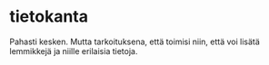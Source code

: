 # tietokanta

Pahasti kesken.
Mutta tarkoituksena, että toimisi niin, että voi lisätä lemmikkejä ja niille erilaisia tietoja.
